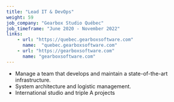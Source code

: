 ```yaml
---
title: "Lead IT & DevOps"
weight: 59
job_company: "Gearbox Studio Québec"
job_timeframe: "June 2020 - November 2022"
links:
    - url: "https://quebec.gearboxsoftware.com" 
      name:  "quebec.gearboxsoftware.com"
    - url: "https://gearboxsoftware.com"
      name: "gearboxsoftware.com"      
---
```


* Manage a team that develops and maintain a state-of-the-art infrastructure.
* System architecture and logistic management.
* International studio and triple A projects 